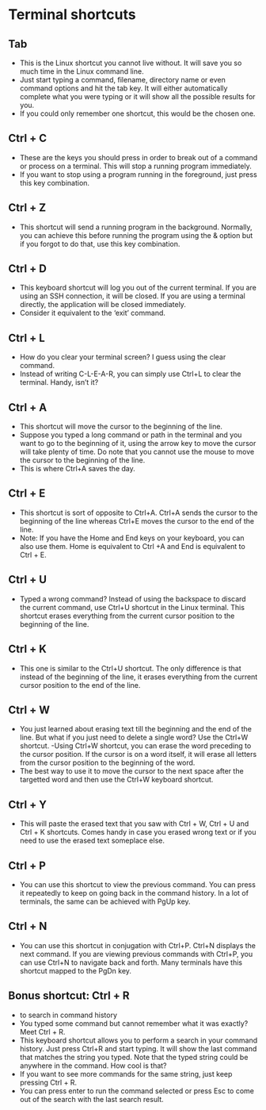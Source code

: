# Terminal shortcuts

## Tab
- This is the Linux shortcut you cannot live without. It will save you so much time in the Linux command line.
- Just start typing a command, filename, directory name or even command options and hit the tab key. It will either automatically complete what you were typing or it will show all the possible results for you.
- If you could only remember one shortcut, this would be the chosen one.

## Ctrl + C
- These are the keys you should press in order to break out of a command or process on a terminal. This will stop a running program immediately.
- If you want to stop using a program running in the foreground, just press this key combination.

## Ctrl + Z
- This shortcut will send a running program in the background. Normally, you can achieve this before running the program using the & option but if you forgot to do that, use this key combination.

## Ctrl + D
- This keyboard shortcut will log you out of the current terminal. If you are using an SSH connection, it will be closed. If you are using a terminal directly, the application will be closed immediately.
- Consider it equivalent to the ‘exit’ command.

## Ctrl + L
- How do you clear your terminal screen? I guess using the clear command.
- Instead of writing C-L-E-A-R, you can simply use Ctrl+L to clear the terminal. Handy, isn’t it?

## Ctrl + A
- This shortcut will move the cursor to the beginning of the line.
- Suppose you typed a long command or path in the terminal and you want to go to the beginning of it, using the arrow key to move the cursor will take plenty of time. Do note that you cannot use the mouse to move the cursor to the beginning of the line.
- This is where Ctrl+A saves the day.

## Ctrl + E
- This shortcut is sort of opposite to Ctrl+A. Ctrl+A sends the cursor to the beginning of the line whereas Ctrl+E moves the cursor to the end of the line.
- Note: If you have the Home and End keys on your keyboard, you can also use them. Home is equivalent to Ctrl +A and End is equivalent to Ctrl + E.

## Ctrl + U
- Typed a wrong command? Instead of using the backspace to discard the current command, use Ctrl+U shortcut in the Linux terminal. This shortcut erases everything from the current cursor position to the beginning of the line.

## Ctrl + K
- This one is similar to the Ctrl+U shortcut. The only difference is that instead of the beginning of the line, it erases everything from the current cursor position to the end of the line.

## Ctrl + W
- You just learned about erasing text till the beginning and the end of the line. But what if you just need to delete a single word? Use the Ctrl+W shortcut.
-Using Ctrl+W shortcut, you can erase the word preceding to the cursor position. If the cursor is on a word itself, it will erase all letters from the cursor position to the beginning of the word.
- The best way to use it to move the cursor to the next space after the targetted word and then use the Ctrl+W keyboard shortcut.

## Ctrl + Y
- This will paste the erased text that you saw with Ctrl + W, Ctrl + U and Ctrl + K shortcuts. Comes handy in case you erased wrong text or if you need to use the erased text someplace else.

## Ctrl + P
- You can use this shortcut to view the previous command. You can press it repeatedly to keep on going back in the command history. In a lot of terminals, the same can be achieved with PgUp key.

## Ctrl + N
- You can use this shortcut in conjugation with Ctrl+P. Ctrl+N displays the next command. If you are viewing previous commands with Ctrl+P, you can use Ctrl+N to navigate back and forth. Many terminals have this shortcut mapped to the PgDn key.

## Bonus shortcut: Ctrl + R 
- to search in command history
- You typed some command but cannot remember what it was exactly? Meet Ctrl + R.
- This keyboard shortcut allows you to perform a search in your command history. Just press Ctrl+R and start typing. It will show the last command that matches the string you typed. Note that the typed string could be anywhere in the command. How cool is that?
- If you want to see more commands for the same string, just keep pressing Ctrl + R.
- You can press enter to run the command selected or press Esc to come out of the search with the last search result.
